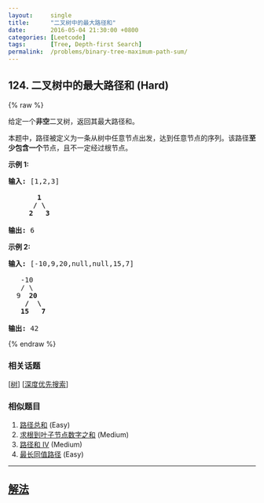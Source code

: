 ```yaml
---
layout:     single
title:      "二叉树中的最大路径和"
date:       2016-05-04 21:30:00 +0800
categories: [Leetcode]
tags:       [Tree, Depth-first Search]
permalink:  /problems/binary-tree-maximum-path-sum/
---
```


## 124. 二叉树中的最大路径和 (Hard)

{% raw %}

<p>给定一个<strong>非空</strong>二叉树，返回其最大路径和。</p>

<p>本题中，路径被定义为一条从树中任意节点出发，达到任意节点的序列。该路径<strong>至少包含一个</strong>节点，且不一定经过根节点。</p>

<p><strong>示例 1:</strong></p>

<pre><strong>输入:</strong> [1,2,3]

       <strong>1</strong>
      <strong>/ \</strong>
     <strong>2</strong>   <strong>3</strong>

<strong>输出:</strong> 6
</pre>

<p><strong>示例&nbsp;2:</strong></p>

<pre><strong>输入:</strong> [-10,9,20,null,null,15,7]

&nbsp;  -10
&nbsp; &nbsp;/ \
&nbsp; 9 &nbsp;<strong>20</strong>
&nbsp; &nbsp; <strong>/ &nbsp;\</strong>
&nbsp; &nbsp;<strong>15 &nbsp; 7</strong>

<strong>输出:</strong> 42</pre>

{% endraw %}

### 相关话题
  [[树](https://github.com/openset/leetcode/tree/master/tag/tree/README.md)]
  [[深度优先搜索](https://github.com/openset/leetcode/tree/master/tag/depth-first-search/README.md)]

### 相似题目
  1. [路径总和](/problems/path-sum) (Easy)
  1. [求根到叶子节点数字之和](/problems/sum-root-to-leaf-numbers) (Medium)
  1. [路径和 IV](/problems/path-sum-iv) (Medium)
  1. [最长同值路径](/problems/longest-univalue-path) (Easy)

---

## [解法](https://github.com/openset/leetcode/tree/master/problems/binary-tree-maximum-path-sum)
